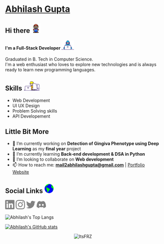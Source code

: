 # [Abhilash Gupta](https://abhilashgupta.ml/)

## Hi there <img src='https://github.com/Abhilashgupta2706/Abhilashgupta2706/blob/main/icons/Mario_Hello_Big.gif' alt='hello' height='30'>

#### I'm a Full-Stack Developer <img src='https://github.com/Abhilashgupta2706/Abhilashgupta2706/blob/main/icons/Developer.gif' alt='developer' height='30'>

Graduated in B. Tech in Computer Science. </br>
I'm a web enthusiast who loves to explore new technologies and is always ready to learn new programming languages.

## Skills <img src='https://github.com/Abhilashgupta2706/Abhilashgupta2706/blob/main/icons/Skills.gif' alt='skills' height='30'>

* Web Development
* UI UX Design
* Problem Solving skills
* API Developement

## Little Bit More

- 🔭 I’m currently working on **Detection of Gingiva Phenotype using Deep Learning** as my **final year** project
- 🌱 I’m currently learning **Back-end development & DSA in Python** 
- 👯 I’m looking to collaborate on **Web development** 
- 📫 How to reach me: **mail2abhilashgupta@gmail.com** | [Portfolio Website](https://abhilash-gupta.web.app/)

## Social Links <img src='https://github.com/Abhilashgupta2706/Abhilashgupta2706/blob/main/icons/Earth.gif' alt='social' height='30'>

<!-- [<img src='https://github.com/Abhilashgupta2706/Abhilashgupta2706/blob/main/icons/Github%20-%20Gray.png' alt='github' height='30'>](https://github.com/Abhilashgupta2706) -->
[<img src='https://github.com/Abhilashgupta2706/Abhilashgupta2706/blob/main/icons/LinkedIn%20-%20Gray.png' alt='linkedin' height='30'>](https://www.linkedin.com/in/abhilash-gupta-8599b0203/)
[<img src='https://github.com/Abhilashgupta2706/Abhilashgupta2706/blob/main/icons/Instagram%20-%20Gray.png' alt='instagram' height='30'>](https://www.instagram.com/abhilashgupta2706/)
[<img src='https://github.com/Abhilashgupta2706/Abhilashgupta2706/blob/main/icons/Twitter%20-%20Gray.png' alt='twitter' height='30'>](https://twitter.com/abhilashgupta27)
[<img src='https://github.com/Abhilashgupta2706/Abhilashgupta2706/blob/main/icons/Discord%20-%20Gray.png' alt='discord' height='30'>](https://discord.gg/77MQq2b3aT)  

![Abhilash's Top Langs](https://github-readme-stats.vercel.app/api/top-langs/?username=Abhilashgupta2706&langs_count=8&count_private=true&layout=compact&theme=tokyonight&hide_border=true&bg_color=0D1117&custom_title=Abhilash's%20Top%20Languages)

[![Abhilash's GitHub stats](https://github-readme-stats.vercel.app/api?username=Abhilashgupta2706&show_icons=true&theme=tokyonight)](https://github.com/Abhilashgupta2706/github-readme-stats)

<p align="center"> <img src="https://komarev.com/ghpvc/?username=Abhilashguta2706&label=PROFILE%20VIEWS&color=4acfff&style=flat" alt="ItsFRZ" /> </p>
